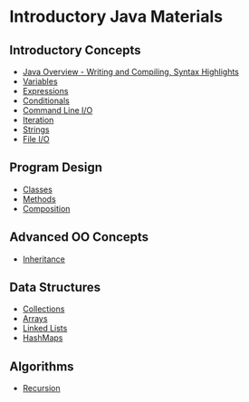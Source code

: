 Introductory Java Materials
===========================

## Introductory Concepts

- [Java Overview - Writing and Compiling, Syntax Highlights](intro_java/intro.md)
- [Variables](intro_java/variables.md)
- [Expressions](intro_java/expressions.md)
- [Conditionals](intro_java/conditionals.md)
- [Command Line I/O](intro_java/cmdio.md)
- [Iteration](intro_java/iteration.md)
- [Strings](intro_java/strings.md)
- [File I/O](intro_java/fileinput.md)


## Program Design

- [Classes](intro_java/clases.md)
- [Methods](intro_java/methods.md) 
- [Composition](intro_java/intro_java/design.md)

## Advanced OO Concepts

- [Inheritance](intro_java/inheritance.md)


## Data Structures

- [Collections](intro_java/collections.md)
- [Arrays](intro_java/arrays.md)
- [Linked Lists](intro_java/linkedlists.md)
- [HashMaps](intro_java/hashmaps.md)

## Algorithms

- [Recursion](intro_java/recursion.md)
